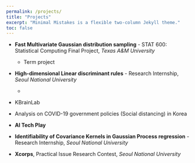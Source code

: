 ```yaml
---
permalink: /projects/
title: "Projects"
excerpt: "Minimal Mistakes is a flexible two-column Jekyll theme."
toc: false
---
```


-   **Fast Multivariate Gaussian distribution sampling** - STAT 600: Statistical Computing Final Project, *Texas A&M University*

    -   Term project

-   **High-dimensional Linear discriminant rules** - Research Internship, *Seoul National University*

    -   

-   KBrainLab

-   Analysis on COVID-19 government policies (Social distancing) in Korea

-   **AI Tech Play**

-   **Identifiability of Covariance Kernels in Gaussian Process regression** - Research Internship, *Seoul National University*

-   **Xcorps**, Practical Issue Research Contest, <em>Seoul National University</em>
